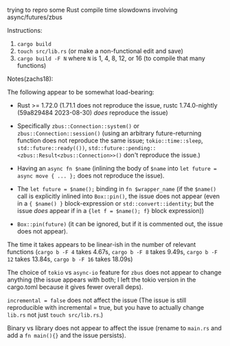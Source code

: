 trying to repro some Rust compile time slowdowns involving async/futures/zbus

Instructions:

1. `cargo build`
2. `touch src/lib.rs` (or make a non-functional edit and save)
3. `cargo build -F N` where `N` is 1, 4, 8, 12, or 16 (to compile that many functions)

Notes(zachs18):

The following appear to be somewhat load-bearing:

* Rust >= 1.72.0 (1.71.1 does not reproduce the issue, rustc 1.74.0-nightly (59a829484 2023-08-30) *does* reproduce the issue)

* Specifically `zbus::Connection::system()` or `zbus::Connection::session()` (using an arbitrary future-returning function does not reproduce the same issue; `tokio::time::sleep`, `std::future::ready(())`, `std::future::pending::<zbus::Result<zbus::Connection>>()` don't reproduce the issue.)

* Having an `async fn $name` (inlining the body of `$name` into `let future = async move { ... };` does not reproduce the issue).

* The `let future = $name();` binding in `fn $wrapper_name` (if the `$name()` call is explicitly inlined into `Box::pin()`, the issue does not appear (even in a `{ $name() }` block-expression or `std::convert::identity`; but the issue *does* appear if in a `{let f = $name(); f}` block expression))

* `Box::pin(future)` (it can be ignored, but if it is commented out, the issue does not appear).

The time it takes appears to be linear-ish in the number of relevant functions (`cargo b -F 4` takes 4.67s, `cargo b -F 8` takes 9.49s, `cargo b -F 12` takes 13.84s, `cargo b -F 16` takes 18.09s)

The choice of `tokio` vs `async-io` feature for `zbus` does not appear to change anything (the issue appears with both; I left the tokio version in the cargo.toml because it gives fewer overall deps).

`incremental = false` does not affect the issue (The issue is still reproducible with incremental = true, but you have to actually change `lib.rs` not just `touch src/lib.rs`.)

Binary vs library does not appear to affect the issue (rename to `main.rs` and add a `fn main(){}` and the issue persists).
